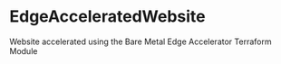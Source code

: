 # EdgeAcceleratedWebsite
Website accelerated using the Bare Metal Edge Accelerator Terraform Module
